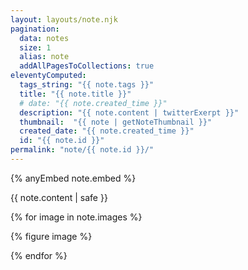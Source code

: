 ```yaml
---
layout: layouts/note.njk
pagination:
  data: notes
  size: 1  
  alias: note
  addAllPagesToCollections: true
eleventyComputed:
  tags_string: "{{ note.tags }}"
  title: "{{ note.title }}"
  # date: "{{ note.created_time }}"
  description: "{{ note.content | twitterExerpt }}"
  thumbnail:  "{{ note | getNoteThumbnail }}"
  created_date: "{{ note.created_time }}"
  id: "{{ note.id }}"
permalink: "note/{{ note.id }}/"
---
```


{% anyEmbed note.embed %}

{{ note.content | safe }}

{% for image in note.images %}

{% figure image %}

{% endfor %}
